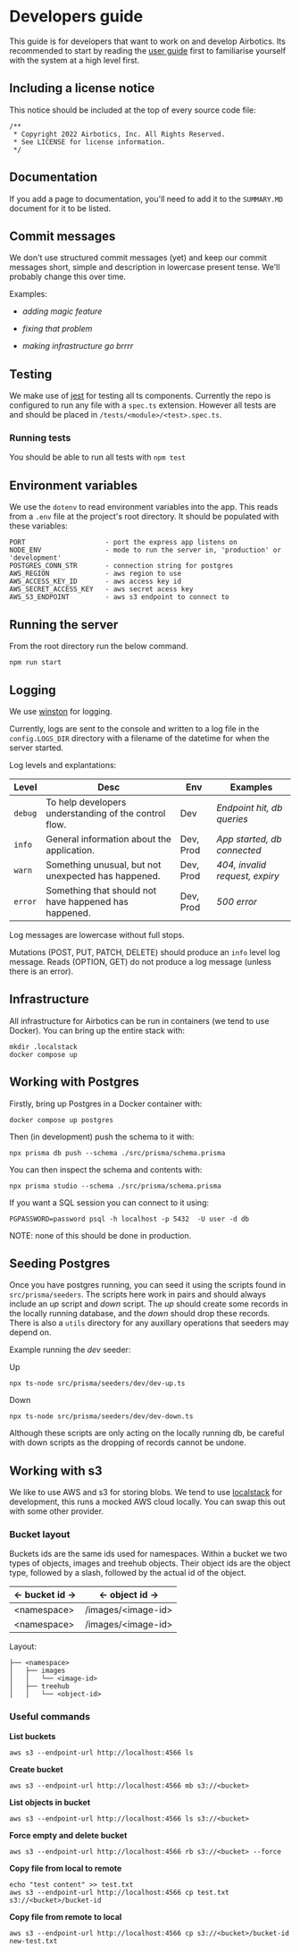 # Developers guide

This guide is for developers that want to work on and develop Airbotics. Its recommended to start by reading the [user guide](user-guide.md) first to familiarise yourself with the system at a high level first.


## Including a license notice

This notice should be included at the top of every source code file:

```
/**
 * Copyright 2022 Airbotics, Inc. All Rights Reserved.
 * See LICENSE for license information.
 */
```

## Documentation

If you add a page to documentation, you'll need to add it to the `SUMMARY.MD` document for it to be listed.


## Commit messages

We don't use structured commit messages (yet) and keep our commit messages short, simple and description in lowercase present tense. We'll probably change this over time. 

Examples:

- _adding magic feature_

- _fixing that problem_

- _making infrastructure go brrrr_


## Testing

We make use of [jest](https://jestjs.io/) for testing all ts components. Currently the repo is configured to run any file with a `spec.ts` extension. However all tests are and should be placed in `/tests/<module>/<test>.spec.ts`.


### Running tests
You should be able to run all tests with `npm test` 


## Environment variables

We use the `dotenv` to read environment variables into the app. This reads from a `.env` file at the project's root directory. It should be populated with these variables:

```
PORT                    - port the express app listens on
NODE_ENV                - mode to run the server in, 'production' or 'development'
POSTGRES_CONN_STR       - connection string for postgres
AWS_REGION              - aws region to use
AWS_ACCESS_KEY_ID       - aws access key id
AWS_SECRET_ACCESS_KEY   - aws secret acess key
AWS_S3_ENDPOINT         - aws s3 endpoint to connect to
```


## Running the server

From the root directory run the below command.

```
npm run start
```


## Logging

We use [winston](https://www.npmjs.com/package/winston) for logging.

Currently, logs are sent to the console and written to a log file in the `config.LOGS_DIR` directory with a filename of the datetime for when the server started.

Log levels and explantations:

| Level   | Desc                                                   | Env       | Examples                       |
| ------- | ------------------------------------------------------ | --------- | ------------------------------ |
| `debug` | To help developers understanding of the control flow.  | Dev       | _Endpoint hit, db queries_     |
| `info`  | General information about the application.             | Dev, Prod | _App started, db connected_    |
| `warn`  | Something unusual, but not unexpected has happened.    | Dev, Prod | _404, invalid request, expiry_ |
| `error` | Something that should not have happened has happened.  | Dev, Prod | _500 error_                    |

Log messages are lowercase without full stops.

Mutations (POST, PUT, PATCH, DELETE) should produce an `info` level log message. Reads (OPTION, GET) do not produce a log message (unless there is an error).


## Infrastructure

All infrastructure for Airbotics can be run in containers (we tend to use Docker). You can bring up the entire stack with:

```
mkdir .localstack
docker compose up
```


## Working with Postgres

Firstly, bring up Postgres in a Docker container with:

```
docker compose up postgres
```

Then (in development) push the schema to it with:

```
npx prisma db push --schema ./src/prisma/schema.prisma
```

You can then inspect the schema and contents with:

```
npx prisma studio --schema ./src/prisma/schema.prisma
```

If you want a SQL session you can connect to it using:

```
PGPASSWORD=password psql -h localhost -p 5432  -U user -d db
```

NOTE: none of this should be done in production.


## Seeding Postgres

Once you have postgres running, you can seed it using the scripts found in `src/prisma/seeders`. The scripts here work in pairs and should always include an *up* script and *down* script. The *up* should create some records in the locally running database, and the *down* should drop these records. There is also a `utils` directory for any auxillary operations that seeders may depend on.

Example running the *dev* seeder:

Up
```
npx ts-node src/prisma/seeders/dev/dev-up.ts
```
Down
```
npx ts-node src/prisma/seeders/dev/dev-down.ts
```

Although these scripts are only acting on the locally running db, be careful with down scripts as the dropping of records cannot be undone.


## Working with s3

We like to use AWS and s3 for storing blobs. We tend to use [localstack](https://localstack.cloud/) for development, this runs a mocked AWS cloud locally. You can swap this out with some other provider.

### Bucket layout

Buckets ids are the same ids used for namespaces. Within a bucket we two types of objects, images and treehub objects. Their object ids are the object type, followed by a slash, followed by the actual id of the object.

| <- bucket id -> | <- object id ->    |
| --------------- | ------------------ |
| \<namespace>     | /images/\<image-id> |
| \<namespace>     | /images/\<image-id> |


Layout:

```
├── <namespace>
│   ├── images
│   │   └── <image-id>
│   ├── treehub
│   │   └── <object-id>
```


### Useful commands

**List buckets**
```
aws s3 --endpoint-url http://localhost:4566 ls
```

**Create bucket**
```
aws s3 --endpoint-url http://localhost:4566 mb s3://<bucket>
```

**List objects in bucket**
```
aws s3 --endpoint-url http://localhost:4566 ls s3://<bucket>
```

**Force empty and delete bucket**
```
aws s3 --endpoint-url http://localhost:4566 rb s3://<bucket> --force
```

**Copy file from local to remote**
```
echo "test content" >> test.txt
aws s3 --endpoint-url http://localhost:4566 cp test.txt s3://<bucket>/bucket-id
```

**Copy file from remote to local**
```
aws s3 --endpoint-url http://localhost:4566 cp s3://<bucket>/bucket-id new-test.txt
```